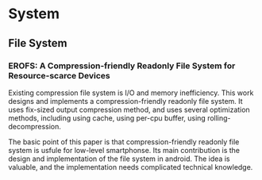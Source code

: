 # System

## File System

### EROFS: A Compression-friendly Readonly File System for Resource-scarce Devices

Existing compression file system is I/O and memory inefficiency. This work designs and implements a compression-friendly readonly file system. It uses fix-sized output compression method, and uses several optimization methods, including using cache, using per-cpu buffer, using rolling-decompression.

The basic point of this paper is that compression-friendly readonly file system is usfule for low-level smartphonse. Its main contribution is the design and implementation of the file system in android. The idea is valuable, and the implementation needs complicated technical knowledge.